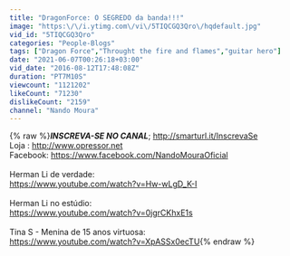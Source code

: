 ```yaml
---
title: "DragonForce: O SEGREDO da banda!!!"
image: "https:\/\/i.ytimg.com\/vi\/5TIQCGQ3Qro\/hqdefault.jpg"
vid_id: "5TIQCGQ3Qro"
categories: "People-Blogs"
tags: ["Dragon Force","Throught the fire and flames","guitar hero"]
date: "2021-06-07T00:26:18+03:00"
vid_date: "2016-08-12T17:48:08Z"
duration: "PT7M10S"
viewcount: "1121202"
likeCount: "71230"
dislikeCount: "2159"
channel: "Nando Moura"
---
```

{% raw %}***INSCREVA-SE NO CANAL***; <a rel="nofollow" target="blank" href="http://smarturl.it/InscrevaSe">http://smarturl.it/InscrevaSe</a><br />Loja : <a rel="nofollow" target="blank" href="http://www.opressor.net">http://www.opressor.net</a><br />Facebook: <a rel="nofollow" target="blank" href="https://www.facebook.com/NandoMouraOficial">https://www.facebook.com/NandoMouraOficial</a><br /><br />Herman Li de verdade:<br /><a rel="nofollow" target="blank" href="https://www.youtube.com/watch?v=Hw-wLgD_K-I">https://www.youtube.com/watch?v=Hw-wLgD_K-I</a><br /><br />Herman Li no estúdio:<br /><a rel="nofollow" target="blank" href="https://www.youtube.com/watch?v=0jgrCKhxE1s">https://www.youtube.com/watch?v=0jgrCKhxE1s</a><br /><br />Tina S - Menina de 15 anos virtuosa:<br /><a rel="nofollow" target="blank" href="https://www.youtube.com/watch?v=XpASSx0ecTU">https://www.youtube.com/watch?v=XpASSx0ecTU</a>{% endraw %}
